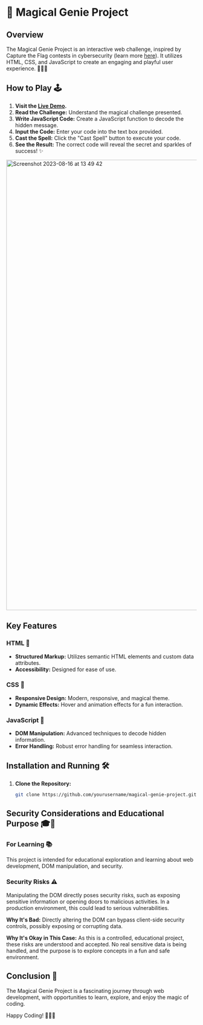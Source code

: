 # 🧙 Magical Genie Project

## Overview

The Magical Genie Project is an interactive web challenge, inspired by Capture the Flag contests in cybersecurity (learn more [here](https://en.wikipedia.org/wiki/Capture_the_flag_(cybersecurity))). It utilizes HTML, CSS, and JavaScript to create an engaging and playful user experience. 🧞‍♂️✨

## How to Play 🕹️

1. **Visit the [Live Demo](https://wariroja.github.io/magical-genie-project).**
2. **Read the Challenge:** Understand the magical challenge presented.
3. **Write JavaScript Code:** Create a JavaScript function to decode the hidden message.
4. **Input the Code:** Enter your code into the text box provided.
5. **Cast the Spell:** Click the "Cast Spell" button to execute your code.
6. **See the Result:** The correct code will reveal the secret and sparkles of success! ✨

<img width="1191" alt="Screenshot 2023-08-16 at 13 49 42" src="https://github.com/wariroja/magical-genie-project/assets/40623643/03a3b058-1679-4191-8367-c3bb66f264c2">

## Key Features

### HTML 📝
- **Structured Markup:** Utilizes semantic HTML elements and custom data attributes.
- **Accessibility:** Designed for ease of use.

### CSS 🎨
- **Responsive Design:** Modern, responsive, and magical theme.
- **Dynamic Effects:** Hover and animation effects for a fun interaction.

### JavaScript 🚀
- **DOM Manipulation:** Advanced techniques to decode hidden information.
- **Error Handling:** Robust error handling for seamless interaction.

## Installation and Running 🛠️

1. **Clone the Repository:**
   ```bash
   git clone https://github.com/yourusername/magical-genie-project.git

## Security Considerations and Educational Purpose 🎓🔐

### For Learning 📚
This project is intended for educational exploration and learning about web development, DOM manipulation, and security.

### Security Risks ⚠️
Manipulating the DOM directly poses security risks, such as exposing sensitive information or opening doors to malicious activities. In a production environment, this could lead to serious vulnerabilities.

**Why It's Bad:** Directly altering the DOM can bypass client-side security controls, possibly exposing or corrupting data.

**Why It's Okay in This Case:** As this is a controlled, educational project, these risks are understood and accepted. No real sensitive data is being handled, and the purpose is to explore concepts in a fun and safe environment.

## Conclusion 🌟

The Magical Genie Project is a fascinating journey through web development, with opportunities to learn, explore, and enjoy the magic of coding.

Happy Coding! 🧞‍♂️✨
